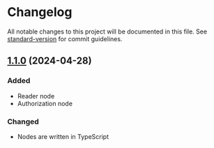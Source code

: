 # Changelog

All notable changes to this project will be documented in this file. See [standard-version](https://github.com/conventional-changelog/standard-version) for commit guidelines.

## [1.1.0](https://github.com/ng-galien/node-red-contrib-pulsar/compare/v1.0.2...v1.1.0) (2024-04-28)

### Added

- Reader node
- Authorization node

### Changed

- Nodes are written in TypeScript




